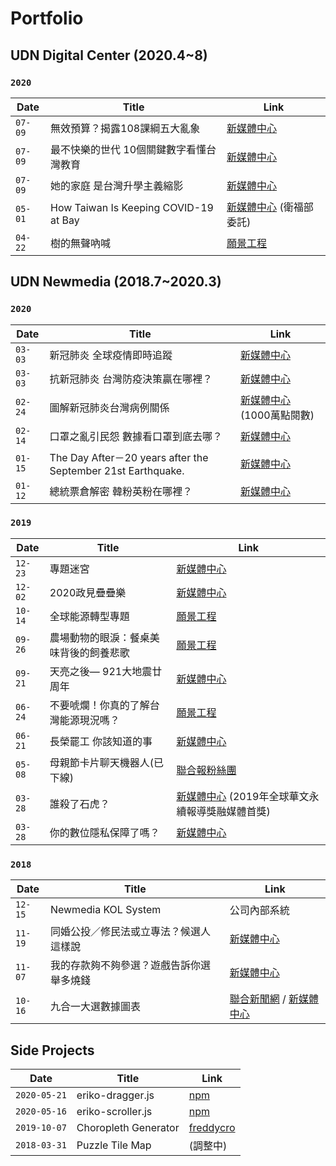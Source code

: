 # Portfolio
## UDN Digital Center (2020.4~8)

### `2020`

| Date | Title | Link |
|------|-------|------|
| `07-09` |無效預算？揭露108課綱五大亂象 | [新媒體中心](https://udn.com/newmedia/2020/12-years-education/problem/) |
| `07-09` |最不快樂的世代 10個關鍵數字看懂台灣教育 | [新媒體中心](https://udn.com/newmedia/2020/12-years-education/data/) |
| `07-09` |她的家庭 是台灣升學主義縮影 | [新媒體中心](https://udn.com/newmedia/2020/12-years-education/story/)|
| `05-01` |How Taiwan Is Keeping COVID-19 at Bay | [新媒體中心](https://udn.com/newmedia/taiwan-keeps-covid-19-at-bay/) (衛福部委託)|
| `04-22` |樹的無聲吶喊 | [願景工程](https://udn.com/newmedia/2020/scream-of-trees/) |

## UDN Newmedia (2018.7~2020.3)

### `2020`

| Date | Title | Link |
|------|-------|------|
| `03-03` | 新冠肺炎 全球疫情即時追蹤 | [新媒體中心](https://udn.com/newmedia/2020/covid-19/) |
| `03-03` | 抗新冠肺炎 台灣防疫決策贏在哪裡？ | [新媒體中心](https://udn.com/newmedia/2020/covid-19-timeline/) |
| `02-24` | 圖解新冠肺炎台灣病例關係 | [新媒體中心](https://udn.com/newmedia/2020/covid-19-taiwan/)  (1000萬點閱數) |
| `02-14` | 口罩之亂引民怨 數據看口罩到底去哪？ | [新媒體中心](https://udn.com/newmedia/2020/nCoVmaskchaos/) |
| `01-15` | The Day After－20 years after the September 21st Earthquake. | [新媒體中心](https://udn.com/newmedia/921/en/) |
| `01-12` | 總統票倉解密 韓粉英粉在哪裡？ | [新媒體中心](https://udn.com/newmedia/election2020/vote/) |

### `2019`

| Date | Title | Link |
|------|-------|------|
| `12-23` | 專題迷宮 | [新媒體中心](https://udn.com/newmedia/2019/stories_review/) |
| `12-02` | 2020政見疊疊樂 | [新媒體中心](https://udn.com/newmedia/2019/votegame/) |
| `10-14` | 全球能源轉型專題 | [願景工程](https://udn.com/newmedia/2019/global_energy_transition/) |
| `09-26` | 農場動物的眼淚：餐桌美味背後的飼養悲歌 | [願景工程](https://udn.com/newmedia/2019/animal_welfare/) |
| `09-21` | 天亮之後— 921大地震廿周年 | [新媒體中心](https://udn.com/newmedia/921/) |
| `06-24` | 不要唬爛！你真的了解台灣能源現況嗎？ | [願景工程](https://udn.com/upf/newmedia/2019_data/energy/) |
| `06-21` | 長榮罷工 你該知道的事 | [新媒體中心](https://udn.com/upf/newmedia/2019_data/EVA_strike/) |
| `05-08` | 母親節卡片聊天機器人(已下線) | [聯合報粉絲團](https://www.facebook.com/udnplus/posts/1361882633964507) |
| `03-28` | 誰殺了石虎？ | [新媒體中心](https://udn.com/upf/newmedia/2019_data/leopardcat/)  (2019年全球華文永續報導獎融媒體首獎) |
| `03-28` | 你的數位隱私保障了嗎？ | [新媒體中心](https://udn.com/upf/newmedia/2019_data/digital_privacy/) |

### `2018`

| Date | Title | Link |
|------|-------|------|
| `12-15` | Newmedia KOL System | 公司內部系統 |
| `11-19` | 同婚公投／修民法或立專法？候選人這樣說 | [新媒體中心](https://udn.com/upf/newmedia/2018_data/same_sex_marriage_referendum/) |
| `11-07` | 我的存款夠不夠參選？遊戲告訴你選舉多燒錢 | [新媒體中心](https://udn.com/upf/newmedia/2018_data/2018election/game1/) |
| `10-16` | 九合一大選數據圖表 | [聯合新聞網](https://udn.com/vote2018/graphics) / [新媒體中心](https://udn.com/upf/newmedia/2018_data/2018election/index.html) |

## Side Projects

>
| Date | Title | Link |
|------|-------|------|
| `2020-05-21` | eriko-dragger.js | [npm](https://www.npmjs.com/package/eriko-dragger.js)  
| `2020-05-16` | eriko-scroller.js | [npm](https://www.npmjs.com/package/eriko-scroller.js)  
| `2019-10-07` | Choropleth Generator | [freddycro](https://freddycro.herokuapp.com/choropleth-generator/)  
| `2018-03-31` | Puzzle Tile Map | (調整中)  
